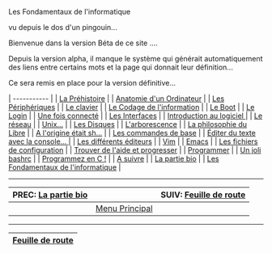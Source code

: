 Les Fondamentaux de l'informatique

vu depuis le dos d'un pingouin...


Bienvenue dans la version Béta de ce site ....

Depuis la version alpha, il manque le système qui générait automatiquement des liens entre certains mots et la page qui donnait leur définition...

Ce sera remis en place pour la version définitive...
 
| ----------- |
|  [La Préhistoire](010_prehistoire.md)  |
|  [Anatomie d'un Ordinateur](020_hardware.md)  |
|  [Les Périphériques](030_periph.md)  |
|  [Le clavier](040_clavier.md)  |
|  [Le Codage de l'information](050_coding.md)  |
|  [Le Boot](060_boot.md)  |
|  [Le Login](065_login.md)  |
|  [Une fois connecté](067_connected.md)  |
|  [Les Interfaces](070_interface.md)  |
|  [Introduction au logiciel ](080_software.md)  |
|  [Le réseau](090_network.md)  |
|  [Unix...](100_unix.md)  |
|  [Les Disques](110_disks.md)  |
|  [L'arborescence](120_arborescence.md)  |
|  [La philosophie du Libre](130_libre.md)  |
|  [A l'origine était sh...](140_shell.md)  |
|  [Les commandes de base](150_console.md)  |
|  [Éditer du texte avec la console... ](160_editor.md)  |
|  [Les différents éditeurs](170_shell-tools.md)  |
|  [Vim](190_vim.md)  |
|  [Emacs](200_emacs.md)  |
|  [Les fichiers de configuration](210_config.md)  |
|  [Trouver de l'aide et progresser](220_help.md)  |
|  [Programmer](230_programming.md)  |
|  [Un joli bashrc](240_bashrc.md)  |
|  [Programmez en C !](250_c-langage.md)  |
|  [A suivre](260_archlinux.md)  |
|  [La partie bio](author.md)  |
|  [Les Fondamentaux de l'informatique](index.md)  |
 
-------------------------------------------
| PREC: [La partie bio](author.md) |  | SUIV: [Feuille de route](roadmap.md) |
| -------------  | ----- |  ----------         |
|  | [Menu Principal](index.md) |  |
-------------------------------------------
|  [Feuille de route](roadmap.md)  |
| ----------- |
